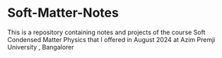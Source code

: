 # Soft-Matter-Notes
This is a repository containing notes and projects of the course Soft Condensed Matter Physics that I offered in  August 2024 at Azim Premji University , Bangalorer
